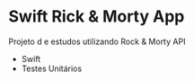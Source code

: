 # Swift Rick & Morty App

Projeto d e estudos utilizando Rock & Morty API

- Swift
- Testes Unitários
